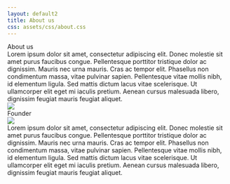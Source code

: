 ```yaml
---
layout: default2
title: About us
css: assets/css/about.css
---
```


<div class="content">
	<div class="heading">About us</div>
	<div class="callout">
		<div class="text">
			 Lorem ipsum dolor sit amet, consectetur adipiscing elit. Donec molestie sit amet purus faucibus congue. Pellentesque porttitor tristique dolor ac dignissim. Mauris nec urna mauris. Cras ac tempor elit. Phasellus non condimentum massa, vitae pulvinar sapien. Pellentesque vitae mollis nibh, id elementum ligula. Sed mattis dictum lacus vitae scelerisque. Ut ullamcorper elit eget mi iaculis pretium. Aenean cursus malesuada libero, dignissim feugiat mauris feugiat aliquet.
		</div>
		<div class="image">
			<img src="https://via.placeholder.com/300">
		</div>
	</div>
	<div class="heading">Founder</div>
	<div class="callout">
		<div class="image">
			<img src="https://via.placeholder.com/300">
		</div>
		<div class="text">
			 Lorem ipsum dolor sit amet, consectetur adipiscing elit. Donec molestie sit amet purus faucibus congue. Pellentesque porttitor tristique dolor ac dignissim. Mauris nec urna mauris. Cras ac tempor elit. Phasellus non condimentum massa, vitae pulvinar sapien. Pellentesque vitae mollis nibh, id elementum ligula. Sed mattis dictum lacus vitae scelerisque. Ut ullamcorper elit eget mi iaculis pretium. Aenean cursus malesuada libero, dignissim feugiat mauris feugiat aliquet.
		</div>
	</div>
</div>

